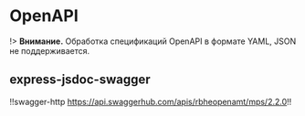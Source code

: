 # OpenAPI

!> **Внимание.** Обработка спецификаций OpenAPI в формате YAML, JSON не поддерживается.

## express-jsdoc-swagger

<style>
  .md-typeset h1,
  .md-content__button {
    display: none;
  }
</style>

!!swagger-http https://api.swaggerhub.com/apis/rbheopenamt/mps/2.2.0!!